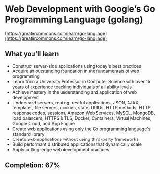 # Web Development with Google’s Go Programming Language (golang)

[https://greatercommons.com/learn/go-language](https://greatercommons.com/learn/go-language)

## What you'll learn

- Construct server-side applications using today's best practices
- Acquire an outstanding foundation in the fundamentals of web programming
- Learn from a University Professor in Computer Science with over 15 years of experience teaching individuals of all ability levels
- Achieve mastery in the understanding and application of web development
- Understand servers, routing, restful applications, JSON, AJAX, templates, file servers, cookies, state, UUIDs, HTTP methods, HTTP response codes, sessions, Amazon Web Services, MySQL, MongoDB, load balancers, HTTPS & TLS, Docker, Containers, Virtual Machines, Google Cloud, and App Engine
- Create web applications using only the Go programming language's standard library
- Create web applications without using third-party frameworks
- Build performant distributed applications that dynamically scale
- Apply cutting-edge web development practices

## Completion: **67%**
